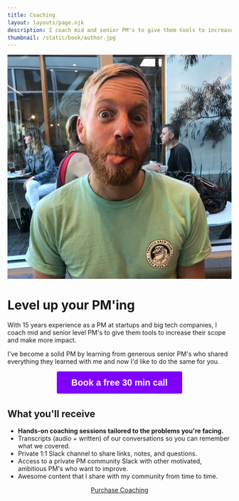 ```yaml
---
title: Coaching
layout: layouts/page.njk
description: I coach mid and senior PM's to give them tools to increase their scope and make more impact.
thumbnail: /static/book/author.jpg
---
```


<img class="small bio" src="/static/book/author.jpg">

# Level up your PM'ing

With 15 years experience as a PM at startups and big tech companies, I coach mid and senior level PM's to give them tools to increase their scope and make more impact.

I've become a solid PM by learning from generous senior PM's who shared everything they learned with me and now I'd like to do the same for you.

<!-- Typeform form to let people ask questions about coaching -->
<center><a class="typeform-share button" href="https://form.typeform.com/to/F1QEXj4n?typeform-medium=embed-snippet" data-mode="popup" style="display:inline-block;text-decoration:none;background-color:#8000FF;color:white;cursor:pointer;font-family:Helvetica,Arial,sans-serif;font-size:20px;line-height:50px;text-align:center;margin:0;height:50px;padding:0px 33px;border-radius:3px;max-width:100%;white-space:nowrap;overflow:hidden;text-overflow:ellipsis;font-weight:bold;-webkit-font-smoothing:antialiased;-moz-osx-font-smoothing:grayscale;" data-size="100" data-hide-headers="true" target="_blank">Book a free 30 min call </a></center> <script> (function() { var qs,js,q,s,d=document, gi=d.getElementById, ce=d.createElement, gt=d.getElementsByTagName, id="typef_orm_share", b="https://embed.typeform.com/"; if(!gi.call(d,id)){ js=ce.call(d,"script"); js.id=id; js.src=b+"embed.js"; q=gt.call(d,"script")[0]; q.parentNode.insertBefore(js,q) } })() </script>

## What you'll receive

* **Hands-on coaching sessions tailored to the problems you're facing.**
* Transcripts (audio + written) of our conversations so you can remember what we covered.
* Private 1:1 Slack channel to share links, notes, and questions.
* Access to a private PM community Slack with other motivated, ambitious PM's who want to improve.
* Awesome content that I share with my community from time to time.


<script src="https://gumroad.com/js/gumroad.js"></script>
<center><a class="gumroad-button" href="https://gum.co/nMbqU" target="_blank">Purchase Coaching</a></center>